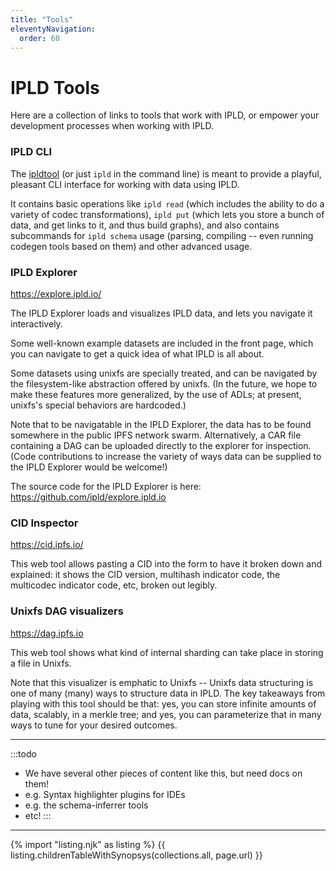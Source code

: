 ```yaml
---
title: "Tools"
eleventyNavigation:
  order: 60
---
```


IPLD Tools
==========

Here are a collection of links to tools that work with IPLD, or empower your development processes when working with IPLD.


### IPLD CLI

The [ipldtool](https://github.com/ipld/go-ipldtool) (or just `ipld` in the command line)
is meant to provide a playful, pleasant CLI interface for working with data using IPLD.

It contains basic operations like `ipld read` (which includes the ability to do a variety of codec transformations),
`ipld put` (which lets you store a bunch of data, and get links to it, and thus build graphs),
and also contains subcommands for `ipld schema` usage (parsing, compiling -- even running codegen tools based on them)
and other advanced usage.


### IPLD Explorer

https://explore.ipld.io/

The IPLD Explorer loads and visualizes IPLD data, and lets you navigate it interactively.

Some well-known example datasets are included in the front page, which you can navigate to get a quick idea of what IPLD is all about.

Some datasets using unixfs are specially treated, and can be navigated by the filesystem-like abstraction offered by unixfs.
(In the future, we hope to make these features more generalized, by the use of ADLs; at present, unixfs's special behaviors are hardcoded.)

Note that to be navigatable in the IPLD Explorer, the data has to be found somewhere in the public IPFS network swarm. Alternatively, a CAR file containing a DAG can be uploaded directly to the explorer for inspection.
(Code contributions to increase the variety of ways data can be supplied to the IPLD Explorer would be welcome!)

The source code for the IPLD Explorer is here: https://github.com/ipld/explore.ipld.io


### CID Inspector

https://cid.ipfs.io/

This web tool allows pasting a CID into the form to have it broken down and explained:
it shows the CID version, multihash indicator code, the multicodec indicator code, etc, broken out legibly.


### Unixfs DAG visualizers

https://dag.ipfs.io

This web tool shows what kind of internal sharding can take place in storing a file in Unixfs.

Note that this visualizer is emphatic to Unixfs -- Unixfs data structuring is one of many (many) ways to structure data in IPLD.
The key takeaways from playing with this tool should be that: yes, you can store infinite amounts of data, scalably, in a merkle tree; and yes, you can parameterize that in many ways to tune for your desired outcomes.


---

:::todo
- We have several other pieces of content like this, but need docs on them!
- e.g. Syntax highlighter plugins for IDEs
- e.g. the schema-inferrer tools
- etc!
:::

---

{% import "listing.njk" as listing %}
{{ listing.childrenTableWithSynopsys(collections.all, page.url) }}
